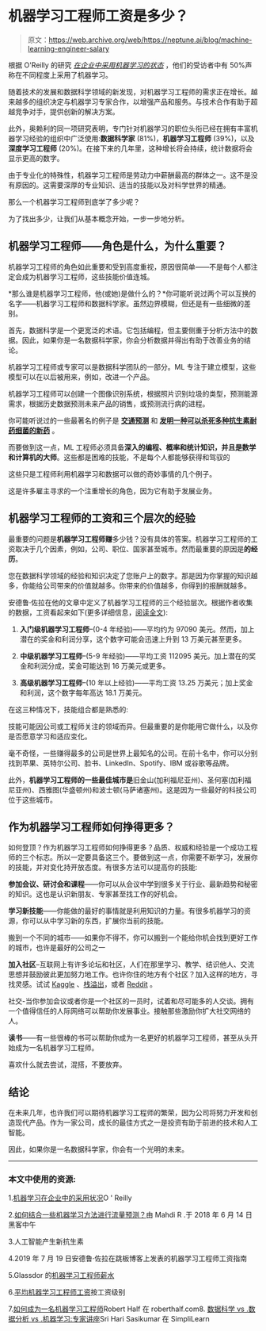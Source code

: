 # 机器学习工程师工资是多少？

> 原文：<https://web.archive.org/web/https://neptune.ai/blog/machine-learning-engineer-salary>

根据 O'Reilly 的研究 *[在企业中采用机器学习的状态](https://web.archive.org/web/20230216065244/https://www.oreilly.com/data/free/state-of-machine-learning-adoption-in-the-enterprise.csp)* ，他们的受访者中有 50%声称在不同程度上采用了机器学习。

随着技术的发展和数据科学领域的新发现，对机器学习工程师的需求正在增长。越来越多的组织决定与机器学习专家合作，以增强产品和服务。与技术合作有助于超越竞争对手，提供创新的解决方案。

此外，奥赖利的同一项研究表明，专门针对机器学习的职位头衔已经在拥有丰富机器学习经验的组织中广泛使用:**数据科学家** (81%)，**机器学习工程师** (39%)，以及**深度学习工程师** (20%)。在接下来的几年里，这种增长将会持续，统计数据将会显示更高的数字。

由于专业化的特殊性，机器学习工程师是劳动力中薪酬最高的群体之一。这不是没有原因的。这需要深厚的专业知识、适当的技能以及对科学世界的精通。

那么一个机器学习工程师到底学了多少呢？

为了找出多少，让我们从基本概念开始，一步一步地分析。

## 机器学习工程师——角色是什么，为什么重要？

机器学习工程师的角色如此重要和受到高度重视，原因很简单——不是每个人都注定会成为机器学习工程师，这些技能价值连城。

*那么谁是机器学习工程师，他(或她)是做什么的？*你可能听说过两个可以互换的名字——机器学习工程师和数据科学家。虽然边界模糊，但还是有一些细微的差别。

首先，数据科学是一个更宽泛的术语。它包括编程，但主要侧重于分析方法中的数据。因此，如果你是一名数据科学家，你会分析数据并得出有助于改善业务的结论。

机器学习工程师或专家可以是数据科学团队的一部分。ML 专注于建立模型，这些模型可以在以后被用来，例如，改进一个产品。

机器学习工程师可以创建一个图像识别系统，根据照片识别垃圾的类型，预测能源需求，根据历史数据预测未来产品的销售，或预测流行病的进程。

你可能听说过的一些最著名的例子是 [**交通预测**](https://web.archive.org/web/20230216065244/https://hackernoon.com/how-to-combine-some-machine-learning-methods-for-traffic-prediction-18bf4270881d?fbclid=IwAR0mxCV0hTWrBuUaqq_Ivln_kqYbJX1YbhbIWEkuGbQclmsiSN2PvmG4L_w) 和 [**发明一种可以杀死多种抗生素耐药细菌的新药**](https://web.archive.org/web/20230216065244/http://news.mit.edu/2020/artificial-intelligence-identifies-new-antibiotic-0220?fbclid=IwAR068cpJXQXmK3-Uq-6PMD8YswnEdAysU1eRJV2zFqVHZklmmoVbeR8mU8U) 。

而要做到这一点，ML 工程师必须具备**深入的编程、概率和统计知识，并且是数学和计算机的大师**。这些都是困难的技能，不是每个人都能够获得和驾驭的

这些只是工程师利用机器学习和数据可以做的奇妙事情的几个例子。

这是许多雇主寻求的一个注重增长的角色，因为它有助于发展业务。

## 机器学习工程师的工资和三个层次的经验

最重要的问题是**机器学习工程师赚**多少钱？没有具体的答案。机器学习工程师的工资取决于几个因素，例如，公司、职位、国家甚至城市。然而最重要的原因是**的经历**。

您在数据科学领域的经验和知识决定了您账户上的数字。那是因为你掌握的知识越多，你能给公司带来的价值就越多。你带来的价值越多，你得到的报酬就越多。

安德鲁·佐拉在他的文章中定义了机器学习工程师的三个经验层次。根据作者收集的数据，工资看起来如下(更多详细信息，[阅读全文](https://web.archive.org/web/20230216065244/https://www.springboard.com/blog/machine-learning-engineer-salary-guide/)):

1.  **入门级机器学习工程师**–(0-4 年经验)——平均约为 97090 美元。然而，加上潜在的奖金和利润分享，这个数字可能会迅速上升到 13 万美元甚至更多。

2.  **中级机器学习工程师**–(5-9 年经验)——平均工资 112095 美元。加上潜在的奖金和利润分成，奖金可能达到 16 万美元或更多。

3.  **高级机器学习工程师**–(10 年以上经验)——平均工资 13.25 万美元；加上奖金和利润，这个数字每年高达 18.1 万美元。

在这三种情况下，技能组合都是熟悉的:

技能可能因公司或工程师关注的领域而异。但最重要的是你能用它做什么，以及你是否愿意学习和适应变化。

毫不奇怪，一些赚得最多的公司是世界上最知名的公司。在前十名中，你可以分别找到苹果、英特尔公司、脸书、LinkedIn、Spotify、IBM 或谷歌等品牌。

此外，**机器学习工程师的一些最佳城市是**旧金山(加利福尼亚州)、圣何塞(加利福尼亚州)、西雅图(华盛顿州)和波士顿(马萨诸塞州)。这是因为一些最好的科技公司位于这些城市。

## 作为机器学习工程师如何挣得更多？

如何登顶？作为机器学习工程师如何挣得更多？品质、权威和经验是一个成功工程师的三个标志。所以一定要具备这三个。要做到这一点，你需要不断学习，发展你的技能，并对变化持开放态度。有很多方法可以提高你的技能:

**参加会议、研讨会和课程**——你可以从会议中学到很多关于行业、最新趋势和秘密的知识。这也是认识新朋友、专家甚至找工作的好机会。

**学习新技能**——你能做的最好的事情就是利用知识的力量。有很多机器学习的资源，你可以从中学习新的东西，扩展你当前的技能。

搬到一个不同的城市——如果你不得不，你可以搬到一个能给你机会找到更好工作的城市，也许是最好的公司之一

**加入社区**–互联网上有许多论坛和社区，人们在那里学习、教学、结识他人、交流思想并鼓励彼此更加努力地工作。也许你住的地方有个社区？加入这样的地方，寻找灵感。试试 [Kaggle](https://web.archive.org/web/20230216065244/https://www.kaggle.com/) 、[栈溢出](https://web.archive.org/web/20230216065244/https://stackoverflow.com/)，或者 [Reddit](https://web.archive.org/web/20230216065244/https://www.reddit.com/r/MachineLearning/) 。

社交-当你参加会议或者你是一个社区的一员时，试着和尽可能多的人交谈。拥有一个值得信任的人际网络可以帮助你发展事业。接触那些激励你扩大社交网络的人。

**读书**——有一些很棒的书可以帮助你成为一名更好的机器学习工程师，甚至从头开始成为一名机器学习工程师。

喜欢什么就去尝试，混搭，不要放弃。

## 结论

在未来几年，也许我们可以期待机器学习工程师的繁荣，因为公司将努力开发和创造现代产品。作为一家公司，成长的最佳方式之一是投资有助于前进的技术和人工智能。

因此，如果你是一名数据科学家，你会有一个光明的未来。

* * *

### 本文中使用的资源:

1.[机器学习在企业中的采用状况](https://web.archive.org/web/20230216065244/https://www.oreilly.com/data/free/state-of-machine-learning-adoption-in-the-enterprise.csp)O ' Reilly

2.[如何结合一些机器学习方法进行流量预测？](https://web.archive.org/web/20230216065244/https://hackernoon.com/how-to-combine-some-machine-learning-methods-for-traffic-prediction-18bf4270881d?fbclid=IwAR0mxCV0hTWrBuUaqq_Ivln_kqYbJX1YbhbIWEkuGbQclmsiSN2PvmG4L_w)由 Mahdi R .于 2018 年 6 月 14 日黑客中午

3.人工智能产生新抗生素

4.2019 年 7 月 19 日安德鲁·佐拉在跳板博客上发表的机器学习工程师工资指南

5.Glassdor 的[机器学习工程师薪水](https://web.archive.org/web/20230216065244/https://www.glassdoor.com/Salaries/machine-learning-engineer-salary-SRCH_KO0,25.htm)

6.[平均机器学习工程师工资](https://web.archive.org/web/20230216065244/https://www.payscale.com/research/US/Job=Machine_Learning_Engineer/Salary)按工资级别

7.[如何成为一名机器学习工程师](https://web.archive.org/web/20230216065244/https://www.roberthalf.com/blog/the-future-of-work/how-to-become-a-machine-learning-engineer)Robert Half 在 roberthalf.com8\. [数据科学 vs .数据分析 vs .机器学习:专家讲座](https://web.archive.org/web/20230216065244/https://www.simplilearn.com/data-science-vs-data-analytics-vs-machine-learning-article?fbclid=IwAR3aAdTBUDaeD_q67oJ49tppV-p_tXkRl0wzDDdgBGeOlAioIyO_gfgR-iI)Sri Hari Sasikumar 在 SimpliLearn
